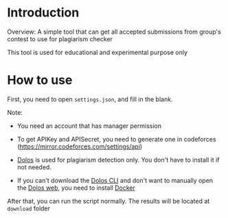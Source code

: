 # Introduction
Overview: A simple tool that can get all accepted submissions from group's contest to use for plagiarism checker

This tool is used for educational and experimental purpose only

# How to use
First, you need to open `settings.json`, and fill in the blank.

Note:

- You need an account that has manager permission

- To get APIKey and APISecret, you need to generate one in codeforces (https://mirror.codeforces.com/settings/api)

- [Dolos](https://github.com/dodona-edu/dolos) is used for plagiarism detection only. You don't have to install it if not needed.

- If you can't download the [Dolos CLI](https://dolos.ugent.be/docs/installation.html) and don't want to manually open the [Dolos web](https://dolos.ugent.be/server/#/), you need to install [Docker](https://www.docker.com/)

After that, you can run the script normally. The results will be located at `download` folder
